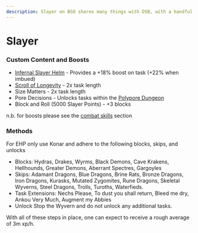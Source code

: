 ```yaml
---
description: Slayer on BSO shares many things with OSB, with a handful of key differences.
---
```


# Slayer

### Custom Content and Boosts

* [Infernal Slayer Helm](../minigames/emerged-zuk-inferno.md#rewards-all-are-untradeable) - Provides a +18% boost on task (+22% when imbued)
* [Scroll of Longevity](dungeoneering-training/dg-rewards.md#buyable-boosts-utility) - 2x task length
* Size Matters - 2x task length
* Pore Decisions - Unlocks tasks within the [Polypore Dungeon](https://bso-wiki.oldschool.gg/custom-items/custom-monsters#polypore-dungeon)
* Block and Roll (5000 Slayer Points) - +3 blocks

n.b. for boosts please see the [combat skills](combat-skills.md) section

### Methods

For EHP only use Konar and adhere to the following blocks, skips, and unlocks

* Blocks: Hydras, Drakes, Wyrms, Black Demons, Cave Krakens, Hellhounds, Greater Demons, Aberrant Spectres, Gargoyles
* Skips: Adamant Dragons, Blue Dragons, Brine Rats, Bronze Dragons, Iron Dragons, Kurasks, Mutated Zygomites, Rune Dragons, Skeletal Wyverns, Steel Dragons, Trolls, Turoths, Waterfieds.
* Task Extensions: Nechs Please, To dust you shall return, Bleed me dry, Ankou Very Much, Augment my Abbies
* Unlock Stop the Wyvern and do not unlock any additional tasks.&#x20;

With all of these steps in place, one can expect to receive a rough average of 3m xp/h.

